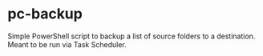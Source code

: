 # pc-backup
Simple PowerShell script to backup a list of source folders to a destination.  Meant to be run via Task Scheduler.
